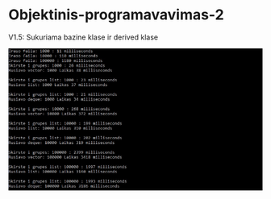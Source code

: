 # Objektinis-programavavimas-2
V1.5: Sukuriama bazine klase ir derived klase

![image](/assets/your-image.jpg)

